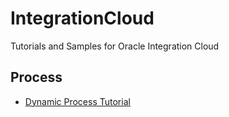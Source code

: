 # IntegrationCloud

Tutorials and Samples for Oracle Integration Cloud

## Process
- [Dynamic Process Tutorial](DynamicProcess-Tutorial.md)
